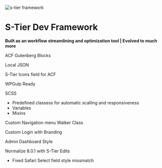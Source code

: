 ![s-tier framework](https://stierdev.com/wp-content/uploads/2025/02/github-2025.png)

# S-Tier Dev Framework

**Built as an workflow streamlining and optimization tool | Evolved to much more**

ACF Gutenberg Blocks

Local JSON

S-Tier Icons field for ACF

WPGulp Ready

SCSS
- Predefined classess for automatic scalling and responsiveness
- Variables
- Mixins

Custom Navigation menu Walker Class

Custom Login with Branding

Admin Dashboard Style

Normalize 8.0.1 with S-Tier Edits
- Fixed Safari Select field style missmatch
